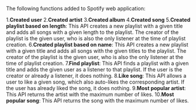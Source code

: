 The following functions added to Spotify web application:

1.**Created user**
2.**Created artist**
3.**Created album**
4.**Created song**
5.**Created playlist based on length**: This API creates a new playlist with a given title and adds all songs with a given length to the 
  playlist. The creator of the playlist is the given user, who is also the only listener at the time of playlist creation.
6.**Created playlist based on name**: This API creates a new playlist with a given title and adds all songs with the given titles to the 
  playlist. The creator of the playlist is the given user, who is also the only listener at the time of playlist creation.
7.**Find playlist**: This API finds a playlist with a given title and adds the given user as a listener to that playlist. If the user is the 
  creator or already a listener, it does nothing.
8.**Like song**: This API allows a user to like a given song, which also auto-likes the corresponding artist. If the user has already liked the 
  song, it does nothing.
9.**Most popular artist**: This API returns the artist with the maximum number of likes.
10.**Most popular song**: This API returns the song with the maximum number of likes.
